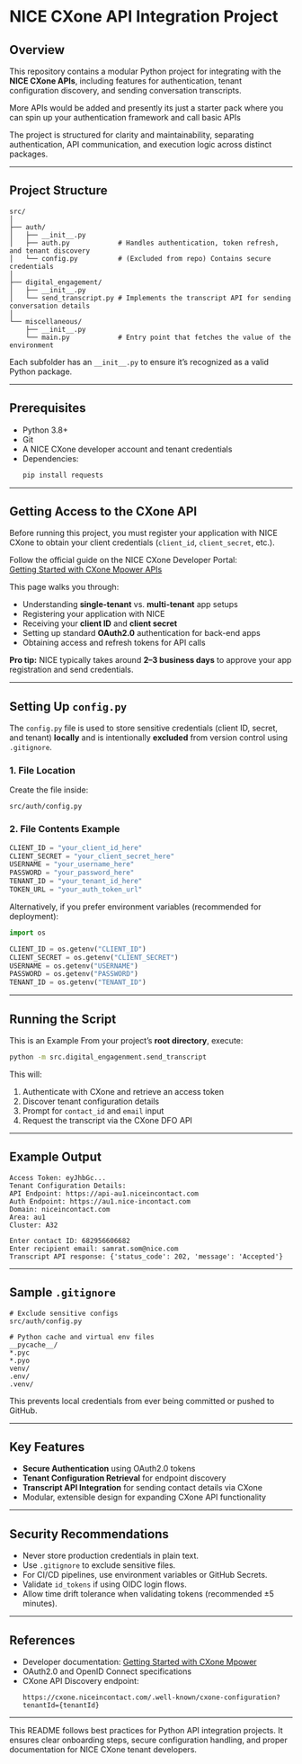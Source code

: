 # NICE CXone API Integration Project

## Overview
This repository contains a modular Python project for integrating with the **NICE CXone APIs**, including features for authentication, tenant configuration discovery, and sending conversation transcripts.

More APIs would be added and presently its just a starter pack where you can spin up your authentication framework and call basic APIs

The project is structured for clarity and maintainability, separating authentication, API communication, and execution logic across distinct packages.

***

## Project Structure

```
src/
│
├── auth/
│   ├── __init__.py
│   ├── auth.py            # Handles authentication, token refresh, and tenant discovery
│   └── config.py          # (Excluded from repo) Contains secure credentials
│
├── digital_engagement/
│   ├── __init__.py
│   └── send_transcript.py # Implements the transcript API for sending conversation details
│
└── miscellaneous/
    ├── __init__.py
    └── main.py            # Entry point that fetches the value of the environment
```

Each subfolder has an `__init__.py` to ensure it’s recognized as a valid Python package.

***

## Prerequisites

- Python 3.8+  
- Git  
- A NICE CXone developer account and tenant credentials  
- Dependencies:
  ```bash
  pip install requests
  ```

***

## Getting Access to the CXone API

Before running this project, you must register your application with NICE CXone to obtain your client credentials (`client_id`, `client_secret`, etc.).

Follow the official guide on the NICE CXone Developer Portal:  
[Getting Started with CXone Mpower APIs](https://developer.niceincontact.com/Documentation/GettingStarted)

This page walks you through:
- Understanding **single-tenant** vs. **multi-tenant** app setups  
- Registering your application with NICE  
- Receiving your **client ID** and **client secret**  
- Setting up standard **OAuth2.0** authentication for back-end apps  
- Obtaining access and refresh tokens for API calls  

**Pro tip:** NICE typically takes around **2–3 business days** to approve your app registration and send credentials.

***

## Setting Up `config.py`

The `config.py` file is used to store sensitive credentials (client ID, secret, and tenant) **locally** and is intentionally **excluded** from version control using `.gitignore`.

### 1. File Location

Create the file inside:
```
src/auth/config.py
```

### 2. File Contents Example

```python
CLIENT_ID = "your_client_id_here"
CLIENT_SECRET = "your_client_secret_here"
USERNAME = "your_username_here"
PASSWORD = "your_password_here"
TENANT_ID = "your_tenant_id_here"
TOKEN_URL = "your_auth_token_url"
```

Alternatively, if you prefer environment variables (recommended for deployment):

```python
import os

CLIENT_ID = os.getenv("CLIENT_ID")
CLIENT_SECRET = os.getenv("CLIENT_SECRET")
USERNAME = os.getenv("USERNAME")
PASSWORD = os.getenv("PASSWORD")
TENANT_ID = os.getenv("TENANT_ID")
```

***

## Running the Script

This is an Example
From your project’s **root directory**, execute:

```bash
python -m src.digital_engagenment.send_transcript
```

This will:
1. Authenticate with CXone and retrieve an access token  
2. Discover tenant configuration details  
3. Prompt for `contact_id` and `email` input  
4. Request the transcript via the CXone DFO API  

***

## Example Output

```
Access Token: eyJhbGc...
Tenant Configuration Details:
API Endpoint: https://api-au1.niceincontact.com
Auth Endpoint: https://au1.nice-incontact.com
Domain: niceincontact.com
Area: au1
Cluster: A32

Enter contact ID: 682956606682
Enter recipient email: samrat.som@nice.com
Transcript API response: {'status_code': 202, 'message': 'Accepted'}
```

***

## Sample `.gitignore`

```
# Exclude sensitive configs
src/auth/config.py

# Python cache and virtual env files
__pycache__/
*.pyc
*.pyo
venv/
.env/
.venv/
```

This prevents local credentials from ever being committed or pushed to GitHub.

***

## Key Features

- **Secure Authentication** using OAuth2.0 tokens  
- **Tenant Configuration Retrieval** for endpoint discovery  
- **Transcript API Integration** for sending contact details via CXone  
- Modular, extensible design for expanding CXone API functionality  

***

## Security Recommendations

- Never store production credentials in plain text.  
- Use `.gitignore` to exclude sensitive files.  
- For CI/CD pipelines, use environment variables or GitHub Secrets.  
- Validate `id_tokens` if using OIDC login flows.  
- Allow time drift tolerance when validating tokens (recommended ±5 minutes).  

***

## References

- Developer documentation: [Getting Started with CXone Mpower](https://developer.niceincontact.com/Documentation/GettingStarted)  
- OAuth2.0 and OpenID Connect specifications  
- CXone API Discovery endpoint:  
  ```
  https://cxone.niceincontact.com/.well-known/cxone-configuration?tenantId={tenantId}
  ```

***

This README follows best practices for Python API integration projects. It ensures clear onboarding steps, secure configuration handling, and proper documentation for NICE CXone tenant developers.
